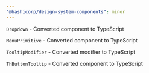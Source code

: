 ```yaml
---
"@hashicorp/design-system-components": minor
---
```


`Dropdown` - Converted component to TypeScript

`MenuPrimitive` - Converted component to TypeScript

`TooltipModifier` - Converted modifier to TypeScript

`ThButtonTooltip` - Converted component to TypeScript